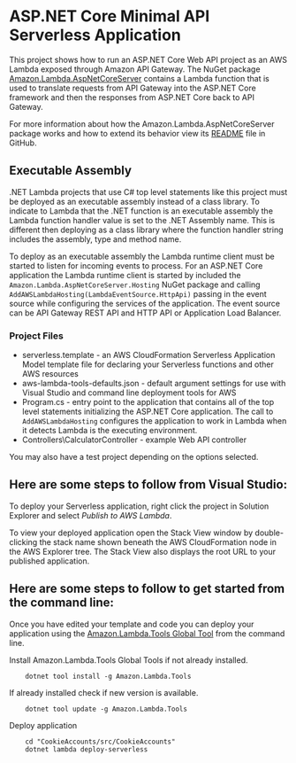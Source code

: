 # ASP.NET Core Minimal API Serverless Application

This project shows how to run an ASP.NET Core Web API project as an AWS Lambda exposed through Amazon API Gateway. The
NuGet package [Amazon.Lambda.AspNetCoreServer](https://www.nuget.org/packages/Amazon.Lambda.AspNetCoreServer) contains a
Lambda function that is used to translate requests from API Gateway into the ASP.NET Core framework and then the
responses from ASP.NET Core back to API Gateway.

For more information about how the Amazon.Lambda.AspNetCoreServer package works and how to extend its behavior view
its [README](https://github.com/aws/aws-lambda-dotnet/blob/master/Libraries/src/Amazon.Lambda.AspNetCoreServer/README.md)
file in GitHub.

## Executable Assembly ##

.NET Lambda projects that use C# top level statements like this project must be deployed as an executable assembly
instead of a class library. To indicate to Lambda that the .NET function is an executable assembly the
Lambda function handler value is set to the .NET Assembly name. This is different then deploying as a class library
where the function handler string includes the assembly, type and method name.

To deploy as an executable assembly the Lambda runtime client must be started to listen for incoming events to process.
For an ASP.NET Core application the Lambda runtime client is started by included the
`Amazon.Lambda.AspNetCoreServer.Hosting` NuGet package and calling `AddAWSLambdaHosting(LambdaEventSource.HttpApi)`
passing in the event source while configuring the services of the application. The
event source can be API Gateway REST API and HTTP API or Application Load Balancer.

### Project Files ###

* serverless.template - an AWS CloudFormation Serverless Application Model template file for declaring your Serverless
  functions and other AWS resources
* aws-lambda-tools-defaults.json - default argument settings for use with Visual Studio and command line deployment
  tools for AWS
* Program.cs - entry point to the application that contains all of the top level statements initializing the ASP.NET
  Core application.
  The call to `AddAWSLambdaHosting` configures the application to work in Lambda when it detects Lambda is the executing
  environment.
* Controllers\CalculatorController - example Web API controller

You may also have a test project depending on the options selected.

## Here are some steps to follow from Visual Studio:

To deploy your Serverless application, right click the project in Solution Explorer and select *Publish to AWS Lambda*.

To view your deployed application open the Stack View window by double-clicking the stack name shown beneath the AWS
CloudFormation node in the AWS Explorer tree. The Stack View also displays the root URL to your published application.

## Here are some steps to follow to get started from the command line:

Once you have edited your template and code you can deploy your application using
the [Amazon.Lambda.Tools Global Tool](https://github.com/aws/aws-extensions-for-dotnet-cli#aws-lambda-amazonlambdatools)
from the command line.

Install Amazon.Lambda.Tools Global Tools if not already installed.

```
    dotnet tool install -g Amazon.Lambda.Tools
```

If already installed check if new version is available.

```
    dotnet tool update -g Amazon.Lambda.Tools
```

Deploy application

```
    cd "CookieAccounts/src/CookieAccounts"
    dotnet lambda deploy-serverless
```
